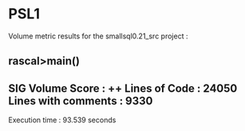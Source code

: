 # PSL1

Volume metric results for  the smallsql0.21_src project :

rascal>main()
-------------------------------
SIG Volume Score    : ++
Lines of Code       : 24050
Lines with comments : 9330
-------------------------------
Execution time : 93.539 seconds
